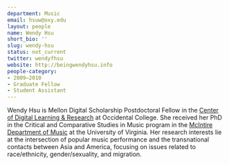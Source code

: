 ```yaml
---
department: Music
email: hsuw@oxy.edu
layout: people
name: Wendy Hsu
short_bio: ''
slug: wendy-hsu
status: not_current
twitter: wendyfhsu
website: http://beingwendyhsu.info
people-category:
- 2009–2010
- Graduate Fellow
- Student Assistant
---
```


Wendy Hsu is Mellon Digital Scholarship Postdoctoral Fellow in the [Center of Digital Learning & Research](http://college.oxy.edu/cdlr/) at Occidental College. She received her PhD in the Critical and Comparative Studies in Music program in the [McIntire Department of Music](http://artsandsciences.virginia.edu/music/) at the University of Virginia. Her research interests lie at the intersection of popular music performance and the transnational contacts between Asia and America, focusing on issues related to race/ethnicity, gender/sexuality, and migration.
